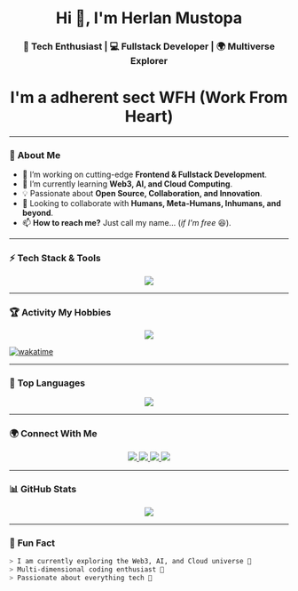 <h1 align="center">Hi 👋, I'm Herlan Mustopa</h1>
<h3 align="center">🚀 Tech Enthusiast | 💻 Fullstack Developer | 🌍 Multiverse Explorer</h3>
<h1  align="center">I'm a adherent sect WFH (Work From Heart)</h1>

---

### 👀 **About Me**
- 🔭 I’m working on cutting-edge **Frontend & Fullstack Development**.
- 🌱 I’m currently learning **Web3, AI, and Cloud Computing**.
- 💡 Passionate about **Open Source, Collaboration, and Innovation**.
- 💞️ Looking to collaborate with **Humans, Meta-Humans, Inhumans, and beyond**.
- 📫 **How to reach me?** Just call my name... (*if I'm free* 😆).

---

### ⚡ **Tech Stack & Tools**
<p align="center">
  <img src="https://skillicons.dev/icons?i=js,ts,react,nextjs,vue,nuxt,redux,nodejs,java,spring,docker,git,github,figma,tailwind,azure,vscode" />
</p>

---


### 🏆 **Activity My Hobbies**
<p align="center">
  <img src="https://github-readme-stats.vercel.app/api/wakatime?username=@herlanmustopa&layout=compact&theme=radical" />
</p>

[![wakatime](https://wakatime.com/badge/user/40ad9877-c2fe-48ac-9aeb-aa5288d29967.svg)](https://wakatime.com/@40ad9877-c2fe-48ac-9aeb-aa5288d29967)

---

### 🚀 **Top Languages**
<p align="center">
  <img src="https://github-readme-stats.vercel.app/api/top-langs/?username=herlanmustopa&layout=compact&theme=radical&hide_border=true" />
</p>

---

### 🌍 **Connect With Me**
<p align="center">
  <a href="https://github.com/herlanmustopa">
    <img src="https://img.shields.io/badge/GitHub-%23181717.svg?style=for-the-badge&logo=github&logoColor=white" />
  </a>
  <a href="https://www.linkedin.com/in/herlanmustopa">
    <img src="https://img.shields.io/badge/LinkedIn-%230077B5.svg?style=for-the-badge&logo=linkedin&logoColor=white" />
  </a>
  <a href="https://twitter.com/herlanmustopa">
    <img src="https://img.shields.io/badge/Twitter-%231DA1F2.svg?style=for-the-badge&logo=twitter&logoColor=white" />
  </a>
  <a href="https://wakatime.com/@herlanmustopa">
    <img src="https://img.shields.io/badge/WakaTime-%233A3A3A.svg?style=for-the-badge&logo=wakatime&logoColor=white" />
  </a>
</p>

---

### 📊 **GitHub Stats**
<p align="center">
  <img src="https://github-readme-stats.vercel.app/api?username=herlanmustopa&show_icons=true&theme=radical&count_private=true&hide_border=true" />
</p>

---


### 🤖 **Fun Fact**
```bash
> I am currently exploring the Web3, AI, and Cloud universe 🌌
> Multi-dimensional coding enthusiast 🤯
> Passionate about everything tech 🚀
